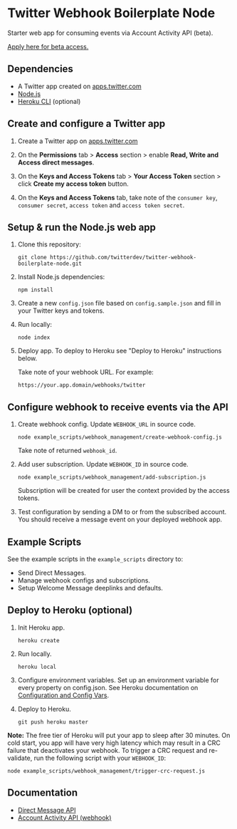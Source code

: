 # Twitter Webhook Boilerplate Node

Starter web app for consuming events via Account Activity API (beta).

[Apply here for beta access.](https://gnipinc.formstack.com/forms/account_activity_api_configuration_request_form)

## Dependencies

* A Twitter app created on [apps.twitter.com](https://apps.twitter.com/)
* [Node.js](https://nodejs.org)
* [Heroku CLI](https://devcenter.heroku.com/articles/heroku-cli) (optional)

## Create and configure a Twitter app

1. Create a Twitter app on [apps.twitter.com](https://apps.twitter.com/)

2. On the **Permissions** tab > **Access** section > enable **Read, Write and Access direct messages**.

3. On the **Keys and Access Tokens** tab > **Your Access Token** section > click **Create my access token** button.

4.  On the **Keys and Access Tokens** tab, take note of the `consumer key`, `consumer secret`, `access token` and `access token secret`.

## Setup & run the Node.js web app

1. Clone this repository:

	```
	git clone https://github.com/twitterdev/twitter-webhook-boilerplate-node.git
	```

2. Install Node.js dependencies:

	```
	npm install
	```

3. Create a new `config.json` file based on `config.sample.json` and fill in your Twitter keys and tokens.

4. Run locally:

	```
	node index
	```
	
5. Deploy app. To deploy to Heroku see "Deploy to Heroku" instructions below.
	
	Take note of your webhook URL. For example: 
	```
	https://your.app.domain/webhooks/twitter
	```
	
## Configure webhook to receive events via the API

1. Create webhook config. Update `WEBHOOK_URL` in source code.

	```
	node example_scripts/webhook_management/create-webhook-config.js 
	```
	Take note of returned `webhook_id`.

2. Add user subscription. Update `WEBHOOK_ID` in source code.

	```
	node example_scripts/webhook_management/add-subscription.js 
	```
	Subscription will be created for user the context provided by the access tokens.

3. Test configuration by sending a DM to or from the subscribed account. You should receive a message event on your deployed webhook app.

## Example Scripts

See the example scripts in the `example_scripts` directory to:

* Send Direct Messages.
* Manage webhook configs and subscriptions.
* Setup Welcome Message deeplinks and defaults.

## Deploy to Heroku (optional)

1. Init Heroku app.

	```
	heroku create
	``` 

2. Run locally.

	```
	heroku local
	```
	
3. Configure environment variables. Set up an environment variable for every property on config.json. See Heroku documentation on [Configuration and Config Vars](https://devcenter.heroku.com/articles/config-vars).

4. Deploy to Heroku.

	```
	git push heroku master
	```

**Note:** The free tier of Heroku will put your app to sleep after 30 minutes. On cold start, you app will have very high latency which may result in a CRC failure that deactivates your webhook. To trigger a CRC request and re-validate, run the following script with your `WEBHOOK_ID`:

```
node example_scripts/webhook_management/trigger-crc-request.js
```


## Documentation
* [Direct Message API](https://developer.twitter.com/en/docs/direct-messages/api-features)
* [Account Activity API (webhook)](https://developer.twitter.com/en/docs/accounts-and-users/subscribe-account-activity/overview)
